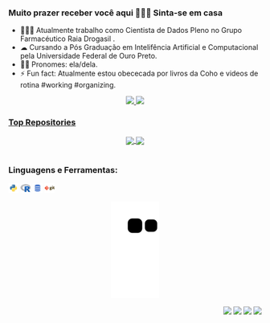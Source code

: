 ### Muito prazer receber você aqui 🙋🏾‍♀️ Sinta-se em casa 


- 👩🏾‍💻 Atualmente trabalho como Cientista de Dados Pleno no Grupo Farmacéutico Raia Drogasil .
-  ☁ Cursando a Pós Graduação em Intelifência Artificial e Computacional pela Universidade Federal de Ouro Preto.
- 💅🏾 Pronomes: ela/dela.
- ⚡ Fun fact: Atualmente estou obececada por livros da Coho e videos de rotina #working #organizing.

<div align="center">
  <a href="https://github.com/CarineMS">
  <img height="140em" src="https://github-readme-stats.vercel.app/api?username=carinems&show_icons=true&theme=radical&include_all_commits=true&count_private=true"/>
  <img height="140em" src="https://github-readme-stats.vercel.app/api/top-langs/?username=carinems&layout=compact&langs_count=7&theme=radical"/>
 </div>
  
 ### Top Repositories

<div align="center">
<a href="https://github.com/CarineMS/UFV">
  <img align="center" src="https://github-readme-stats.vercel.app/api/pin/?username=carinems&repo=UFV&theme=radical" />
</a>
<a href="https://github.com/CarineMS/Data_Science"> 
  <img align="center" src="https://github-readme-stats.vercel.app/api/pin/?username=carinems&repo=Data_Science&theme=radical" />
</a>  

<br />
<br />  
</div>

### Linguagens e Ferramentas:  
<div>
<code><img height="20" src="https://raw.githubusercontent.com/github/explore/80688e429a7d4ef2fca1e82350fe8e3517d3494d/topics/python/python.png"></code>
<code><img height="20" src="https://raw.githubusercontent.com/github/explore/80688e429a7d4ef2fca1e82350fe8e3517d3494d/topics/r/r.png"></code>
<code><img height="20" src="https://raw.githubusercontent.com/github/explore/80688e429a7d4ef2fca1e82350fe8e3517d3494d/topics/sql/sql.png"></code>
<code><img height="20" src="https://raw.githubusercontent.com/github/explore/5c058a388828bb5fde0bcafd4bc867b5bb3f26f3/topics/git/git.png"></code>
</div>
  
  
<div align="center">
  
  ![Snake animation](https://github.com/carinems/carinems/blob/output/github-contribution-grid-snake.svg)
  
 </div>
  
 <div align="right">
  <a href="https://www.youtube.com/channel/UCFmU4upVojoRebFSSt2Kbhw" target="_blank"><img src="https://img.shields.io/badge/YouTube-FF0000?style=for-the-badge&logo=youtube&logoColor=white" target="_blank"></a>
  <a href="https://www.instagram.com/madeiranina/" target="_blank"><img src="https://img.shields.io/badge/-Instagram-%23E4405F?style=for-the-badge&logo=instagram&logoColor=white" target="_blank"></a>
  <a href = "mailto:carinemadsoares@gmail.com"><img src="https://img.shields.io/badge/-Gmail-%23333?style=for-the-badge&logo=gmail&logoColor=white" target="_blank"></a>
  <a href="https://www.linkedin.com/in/carinemsoares" target="_blank"><img src="https://img.shields.io/badge/-LinkedIn-%230077B5?style=for-the-badge&logo=linkedin&logoColor=white" target="_blank"></a>
</div>
 
  

   
